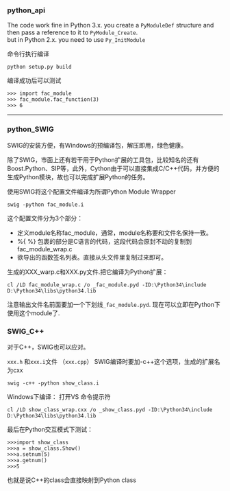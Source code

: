 ### python_api 
The code work fine in Python 3.x. 
you create a `PyModuleDef` structure and then pass a reference to it to `PyModule_Create`.   
but in Python 2.x.  you need to use `Py_InitModule` 

命令行执行编译
```
python setup.py build
```
编译成功后可以测试
```
>>> import fac_module
>>> fac_module.fac_function(3)
>>> 6
```
---

### python_SWIG

SWIG的安装方便，有Windows的预编译包，解压即用，绿色健康。

除了SWIG，市面上还有若干用于Python扩展的工具包，比较知名的还有Boost.Python、SIP等，此外，Cython由于可以直接集成C/C++代码，并方便的生成Python模块，故也可以完成扩展Python的任务。

使用SWIG将这个配置文件编译为所谓Python Module Wrapper
```
swig -python fac_module.i
```

这个配置文件分为3个部分：
* 定义module名称fac_module，通常，module名称要和文件名保持一致。
* %{ %} 包裹的部分是C语言的代码，这段代码会原封不动的复制到fac_module_wrap.c
* 欲导出的函数签名列表。直接从头文件里复制过来即可。

生成的XXX_warp.c和XXX.py文件.把它编译为Python扩展：

```
cl /LD fac_module_wrap.c /o _fac_module.pyd -ID:\Python34\include D:\Python34\libs\python34.lib
```
注意输出文件名前面要加一个下划线`_fac_module.pyd`.
现在可以立即在Python下使用这个module了.


### SWIG_C++
对于C++，SWIG也可以应对。

`xxx.h` 和`xxx.i`文件 （`xxx.cpp`）
SWIG编译时要加-c++这个选项，生成的扩展名为cxx
```
swig -c++ -python show_class.i
```
Windows下编译：
打开VS 命令提示符
```
cl /LD show_class_wrap.cxx /o _show_class.pyd -ID:\Python34\include D:\Python34\libs\python34.lib
```
最后在Python交互模式下测试：
```
>>>import show_class
>>>a = show_class.Show()
>>>a.setnum(5)
>>>a.getnum()
>>>5
```
也就是说C++的class会直接映射到Python class
